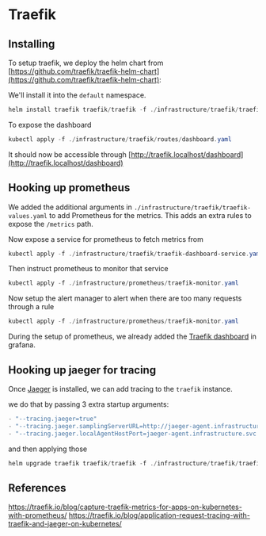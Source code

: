# Traefik

## Installing

To setup traefik, we deploy the helm chart from [https://github.com/traefik/traefik-helm-chart](https://github.com/traefik/traefik-helm-chart):

We'll install it into the `default` namespace.

```powershell
helm install traefik traefik/traefik -f ./infrastructure/traefik/traefik-values.yaml
```

To expose the dashboard

```powershell
kubectl apply -f ./infrastructure/traefik/routes/dashboard.yaml
```

It should now be accessible through [http://traefik.localhost/dashboard](http://traefik.localhost/dashboard)

## Hooking up prometheus

We added the additional arguments in `./infrastructure/traefik/traefik-values.yaml` to add Prometheus for the metrics. This adds an extra rules to expose the `/metrics` path.

Now expose a service for prometheus to fetch metrics from

```powershell
kubectl apply -f ./infrastructure/traefik/traefik-dashboard-service.yaml
```

Then instruct prometheus to monitor that service

```powershell
kubectl apply -f ./infrastructure/prometheus/traefik-monitor.yaml
```

Now setup the alert manager to alert when there are too many requests through a rule

```powershell
kubectl apply -f ./infrastructure/prometheus/traefik-monitor.yaml
```

During the setup of prometheus, we already added the [Traefik dashboard](http://grafana.localhost/d/3ipsWfViz/traefik-2?var-job=traefik-dashboard&var-protocol=http&var-interval=&from=now-3h&to=now) in grafana.

## Hooking up jaeger for tracing

Once [Jaeger](jaeger.md) is installed, we can add tracing to the `traefik` instance.

we do that by passing 3 extra startup arguments:

```powershell
- "--tracing.jaeger=true"
- "--tracing.jaeger.samplingServerURL=http://jaeger-agent.infrastructure.svc:5778/sampling"
- "--tracing.jaeger.localAgentHostPort=jaeger-agent.infrastructure.svc:6831"
```

and then applying those

```powershell
helm upgrade traefik traefik/traefik -f ./infrastructure/traefik/traefik-values.yaml
```

## References

<https://traefik.io/blog/capture-traefik-metrics-for-apps-on-kubernetes-with-prometheus/>
<https://traefik.io/blog/application-request-tracing-with-traefik-and-jaeger-on-kubernetes/>
